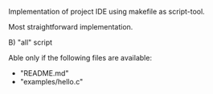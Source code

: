 
Implementation of project IDE using makefile as script-tool.

Most straightforward implementation.

B) "all" script

Able only if the following files are available:
- "README.md"
- "examples/hello.c"



